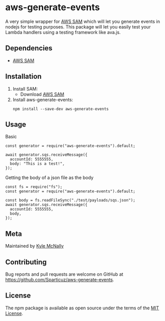 # aws-generate-events

A very simple wrapper for [AWS SAM](https://github.com/aws/aws-sam-cli) which will let you generate events in nodejs for testing purposes. This package will let you easily test your Lambda handlers using a testing framework like ava.js.

## Dependencies
* [AWS SAM](https://github.com/aws/aws-sam-cli)

## Installation
1. Install SAM:
    * Download [AWS SAM](https://docs.aws.amazon.com/serverless-application-model/latest/developerguide/serverless-sam-cli-install.html)
2. Install aws-generate-events:
    ```
    npm install --save-dev aws-generate-events
    ```

## Usage

Basic
```
const generator = require("aws-generate-events").default;

await generator.sqs.receiveMessage({
  accountId: 5555555,
  body: "This is a test!",
});
```

Getting the body of a json file as the body
```
const fs = require("fs");
const generator = require("aws-generate-events").default;

const body = fs.readFileSync("./test/payloads/sqs.json");
await generator.sqs.receiveMessage({
  accountId: 5555555,
  body,
});
```

## Meta

Maintained by [Kyle McNally](http://www.github.com/Sparticuz)


## Contributing

Bug reports and pull requests are welcome on GitHub at https://github.com/Sparticuz/aws-generate-events.


## License

The npm package is available as open source under the terms of the [MIT License](http://opensource.org/licenses/MIT).
